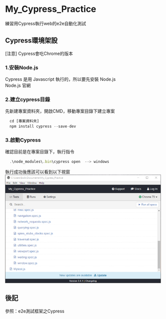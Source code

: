 # My_Cypress_Practice
練習用Cypress執行web的e2e自動化測試

## Cypress環境架設
[注意] Cypress會吃Chrome的版本

### 1.安裝Node.js
Cypress 是用 Javascript 執行的，所以要先安裝 Node.js  
<a herf="https://nodejs.org/en/">Node.js 官網</a>

### 2.建立cypress目錄
先新建專案資料夾，開啟CMD，移動專案目錄下建立專案
```javascript
  cd [專案資料夾]
  npm install cypress --save-dev
```

### 3.啟動Cypress
確認目前是在專案目錄下，執行指令
```javascript
  .\node_modules\.bin\cypress open  --> windows
```

執行成功後應該可以看到以下視窗  
<img src="./tutorial01.png"/>  

## 後記
參照：<a herf="https://www.itread01.com/content/1543765093.html">e2e測試框架之Cypress</a>